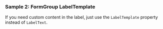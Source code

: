 ### Sample 2: FormGroup LabelTemplate

If you need custom content in the label, just use the `LabelTemplate` property instead of `LabelText`.